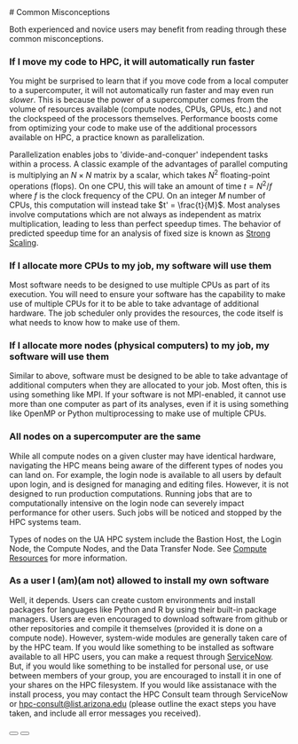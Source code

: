 <link rel="stylesheet" href="../../assets/stylesheets/buttons.css">
# Common Misconceptions

Both experienced and novice users may benefit from reading through these common misconceptions. 

### **If I move my code to HPC, it will automatically run faster**

You might be surprised to learn that if you move code from a local computer to a supercomputer, it will not automatically run faster and may even run *slower*. This is because the power of a supercomputer comes from the volume of resources available (compute nodes, CPUs, GPUs, etc.) and not the clockspeed of the processors themselves. Performance boosts come from optimizing your code to make use of the additional processors available on HPC, a practice known as parallelization.

Parallelization enables jobs to 'divide-and-conquer' independent tasks within a process. A classic example of the advantages of parallel computing is multiplying an $N \times N$ matrix by a scalar, which takes $N^2$ floating-point operations (flops). On one CPU, this will take an amount of time $t = N^2 / f$ where $f$ is the clock frequency of the CPU. On an integer $M$ number of CPUs, this computation will instead take $t' = \frac{t}{M}$. Most analyses involve computations which are not always as independent as matrix multiplication, leading to less than perfect speedup times. The behavior of predicted speedup time for an analysis of fixed size is known as [Strong Scaling](https://hpc-wiki.info/hpc/Scaling).

### **If I allocate more CPUs to my job, my software will use them**

Most software needs to be designed to use multiple CPUs as part of its execution. You will need to ensure your software has the capability to make use of multiple CPUs for it to be able to take advantage of additional hardware. The job scheduler only provides the resources, the code itself is what needs to know how to make use of them.

### **If I allocate more nodes (physical computers) to my job, my software will use them**
    
Similar to above, software must be designed to be able to take advantage of additional computers when they are allocated to your job. Most often, this is using something like MPI. If your software is not MPI-enabled, it cannot use more than one computer as part of its analyses, even if it is using something like OpenMP or Python multiprocessing to make use of multiple CPUs. 

### **All nodes on a supercomputer are the same**

While all compute nodes on a given cluster may have identical hardware, navigating the HPC means being aware of the different types of nodes you can land on. For example, the login node is available to all users by default upon login, and is designed for managing and editing files. However, it is not designed to run production computations. Running jobs that are to computationally intensive on the login node can severely impact performance for other users. Such jobs will be noticed and stopped by the HPC systems team.

Types of nodes on the UA HPC system include the Bastion Host, the Login Node, the Compute Nodes, and the Data Transfer Node. See [Compute Resources](../../resources/compute_resources) for more information.


### **As a user I (am)(am not) allowed to install my own software**

Well, it depends. Users can create custom environments and install packages for languages like Python and R by using their built-in package managers. Users are even encouraged to download software from github or other repositories and compile it themselves (provided it is done on a compute node). However, system-wide modules are generally taken care of by the HPC team. If you would like something to be installed as software available to all HPC users, you can make a request through [ServiceNow](https://uarizona.service-now.com/sp?id=sc_cat_item&sys_id=2983102adbd23c109627d90d689619c6&sysparm_category=84d3d1acdbc8f4109627d90d6896191f). But, if you would like something to be installed for personal use, or use between members of your group, you are encouraged to install it in one of your shares on the HPC filesystem. If you would like assistanace with the install process, you may contact the HPC Consult team through ServiceNow or [hpc-consult@list.arizona.edu](mailto:hpc-consult@list.arizona.edu) (please outline the exact steps you have taken, and include all error messages you received). 

<html>
<div class="button-container">
    <a href="../supercomputing_in_plain_english"><button class="left-button"></button></a>
    <a href="../logging_in/"><button class="right-button"></button></a>
</div>
</html>